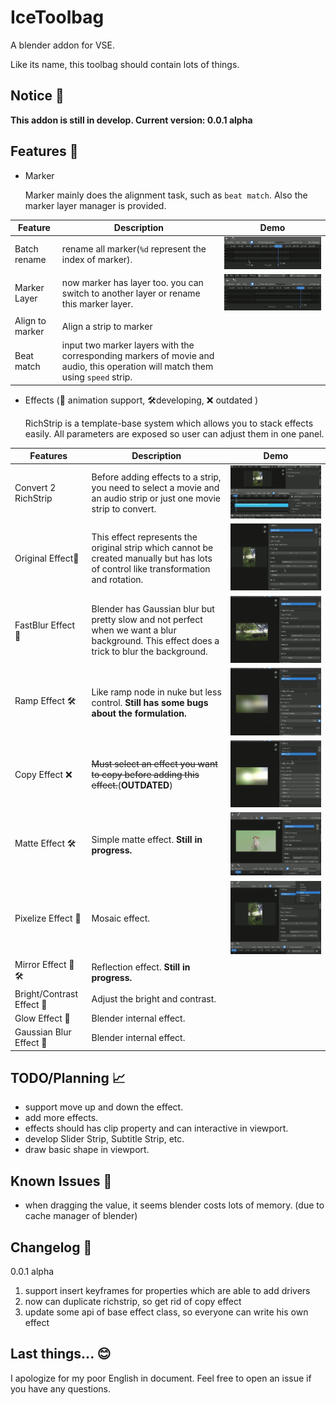 # IceToolbag
A blender addon for VSE.

Like its name, this toolbag should contain lots of things.

## Notice :bell:

**This addon is still in develop. Current version: 0.0.1 alpha**

## Features :flags:

- Marker

  Marker mainly does the alignment task, such as `beat match`. Also the marker layer manager is provided.

| Feature         | Description                                                  | Demo                |
| --------------- | ------------------------------------------------------------ | ------------------- |
| Batch rename    | rename all marker(`%d` represent the index of marker).       | ![](doc/marker.gif) |
| Marker Layer    | now marker has layer too. you can switch to another layer or rename this marker layer. | ![](doc/switch.gif) |
| Align to marker | Align a strip to marker                                      |                     |
| Beat match      | input two marker layers with the corresponding markers of movie and audio, this operation will match them using `speed` strip. |                     |

- Effects (:key: animation support, :hammer_and_wrench:developing, :x: outdated )

  RichStrip is a template-base system which allows you to stack effects easily. All parameters are exposed so user can adjust them in one panel.

| Features            | Description                                                  | Demo               |
| ------------------- | ------------------------------------------------------------ | ------------------ |
| Convert 2 RichStrip | Before adding effects to a strip, you need to select a movie and an audio strip or just one movie strip to convert. | ![](doc/c2rs.gif)  |
| Original Effect:key: | This effect represents the original strip which cannot be created manually but has lots of control like transformation and rotation. | ![](doc/ori.gif)   |
| FastBlur Effect​ :key: | Blender has Gaussian blur but pretty slow and not perfect when we want a blur background. This effect does a trick to blur the background. | ![](doc/fblur.gif) |
| Ramp Effect :hammer_and_wrench: | Like ramp node in nuke but less control. **Still has some bugs about the formulation.** | ![](doc/ramp.gif)  |
| Copy Effect :x: | ~~Must select an effect you want to copy before adding this effect.~~(**OUTDATED**) | ![](doc/copy.gif) |
| Matte Effect :hammer_and_wrench: | Simple matte effect. **Still in progress.**                  | ![](doc/matte.gif) |
| Pixelize Effect :key: | Mosaic effect.                                               | ![](doc/other.gif) |
| Mirror Effect :key: :hammer_and_wrench: | Reflection effect. **Still in progress.** | |
|Bright/Contrast Effect :key:|Adjust the bright and contrast.||
| Glow Effect :key: | Blender internal effect. |                    |
|Gaussian Blur Effect :key:|Blender internal effect.||

## TODO/Planning :chart_with_upwards_trend:

- support move up and down the effect.
- add more effects.
- effects should has clip property and can interactive in viewport.
- develop Slider Strip, Subtitle Strip, etc.
- draw basic shape in viewport.

## Known Issues :bug:

- when dragging the value, it seems blender costs lots of memory. (due to cache manager of blender)


## Changelog :bookmark_tabs:
0.0.1 alpha
1. support insert keyframes for properties which are able to add drivers
2. now can duplicate richstrip, so get rid of copy effect
3. update some api of base effect class, so everyone can write his own effect

## Last things...  :blush:

I apologize for my poor English in document. Feel free to open an issue if you have any questions.